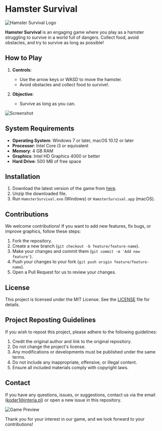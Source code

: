 # Hamster Survival

![Hamster Survival Logo](https://img.itch.zone/aW1nLzEwNzU5OTU2LnBuZw==/original/pIBqIz.png)

**Hamster Survival** is an engaging game where you play as a hamster struggling to survive in a world full of dangers. Collect food, avoid obstacles, and try to survive as long as possible!

## How to Play

1. **Controls**:
   - Use the arrow keys or WASD to move the hamster.
   - Avoid obstacles and collect food to survive!.

2. **Objective**:
   - Survive as long as you can.

![Screenshot](https://img.itch.zone/aW1nLzEwNzU5Nzk2LmdpZg==/original/hGwlvS.gif)

## System Requirements

- **Operating System**: Windows 7 or later, macOS 10.12 or later
- **Processor**: Intel Core i3 or equivalent
- **Memory**: 4 GB RAM
- **Graphics**: Intel HD Graphics 4000 or better
- **Hard Drive**: 500 MB of free space

## Installation

1. Download the latest version of the game from [here](https://koder123456.itch.io/hamstersurvival).
2. Unzip the downloaded file.
3. Run `HamsterSurvival.exe` (Windows) or `HamsterSurvival.app` (macOS).

## Contributions

We welcome contributions! If you want to add new features, fix bugs, or improve graphics, follow these steps:

1. Fork the repository.
2. Create a new branch (`git checkout -b feature/feature-name`).
3. Make your changes and commit them (`git commit -m 'Add new feature'`).
4. Push your changes to your fork (`git push origin feature/feature-name`).
5. Open a Pull Request for us to review your changes.

## License

This project is licensed under the MIT License. See the [LICENSE](./LICENCE.txt) file for details.

## Project Reposting Guidelines

If you wish to repost this project, please adhere to the following guidelines:

1. Credit the original author and link to the original repository.
2. Do not change the project's license.
3. Any modifications or developments must be published under the same terms.
4. Do not include any inappropriate, offensive, or illegal content.
5. Ensure all included materials comply with copyright laws.

## Contact

If you have any questions, issues, or suggestions, contact us via the email (koder1@interia.pl) or open a new issue in this repository.

![Game Preview](https://img.itch.zone/aW1nLzEwNzU5ODUyLmdpZg==/original/UNNcj4.gif)

Thank you for your interest in our game, and we look forward to your contributions!

